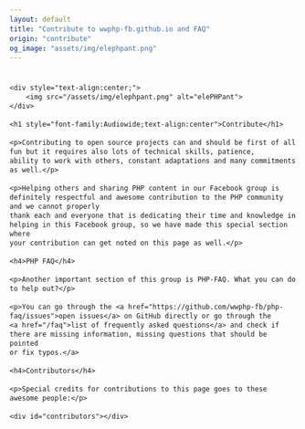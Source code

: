 ```yaml
---
layout: default
title: "Contribute to wwphp-fb.github.io and FAQ"
origin: "contribute"
og_image: "assets/img/elephpant.png"
---
```

<div class="row" style="padding-top:8px">
    <div class="large-12 columns">

    <div style="text-align:center;">
        <img src="/assets/img/elephpant.png" alt="elePHPant">
    </div>

    <h1 style="font-family:Audiowide;text-align:center">Contribute</h1>

    <p>Contributing to open source projects can and should be first of all fun but it requires also lots of technical skills, patience,
    ability to work with others, constant adaptations and many commitments as well.</p>

    <p>Helping others and sharing PHP content in our Facebook group is definitely respectful and awesome contribution to the PHP community and we cannot properly
    thank each and everyone that is dedicating their time and knowledge in helping in this Facebook group, so we have made this special section where
    your contribution can get noted on this page as well.</p>

    <h4>PHP FAQ</h4>

    <p>Another important section of this group is PHP-FAQ. What you can do to help out?</p>

    <p>You can go through the <a href="https://github.com/wwphp-fb/php-faq/issues">open issues</a> on GitHub directly or go through the
    <a href="/faq">list of frequently asked questions</a> and check if there are missing information, missing questions that should be pointed
    or fix typos.</a>

    <h4>Contributors</h4>

    <p>Special credits for contributions to this page goes to these awesome people:</p>

    <div id="contributors"></div>
</div>
